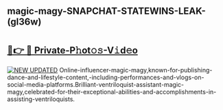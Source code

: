 ## magic-magy-SNAPCHAT-STATEWINS-LEAK-(gl36w)


# <h2><a href="https://mediaupload.pro?-20M">🔗👉 🔴 Private-P𝚑ot𝚘𝚜-V𝚒d𝚎o</a></h2>

[![NEW UPDATED](https://i.imgur.com/0qMVB7G.gif)](https://mediaupload.pro?-20M)
Online-influencer-magic-magy,known-for-publishing-dance-and-lifestyle-content,-including-performances-and-vlogs-on-social-media-platforms.Brilliant-ventriloquist-assistant-magic-magy,celebrated-for-their-exceptional-abilities-and-accomplishments-in-assisting-ventriloquists.  